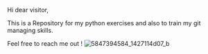 Hi dear visitor,

This is a Repository for my python exercises and also to train my git managing skills.

Feel free to reach me out !
![5847394584_1427114d07_b](https://github.com/BelzebuDX/py/assets/158005199/55d98e84-93ad-488b-9d96-6ef59356d4b5)
